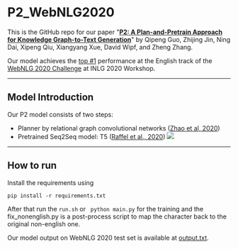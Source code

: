 # P2_WebNLG2020

This is the GitHub repo for our paper "[**P2: A Plan-and-Pretrain Approach for Knowledge Graph-to-Text Generation**](https://zhijing-jin.com/files/papers/P2_2020.pdf)" by Qipeng Guo, Zhijing Jin, Ning Dai, Xipeng Qiu, Xiangyang Xue, David Wipf, and Zheng Zhang. 

Our model achieves the [top #1](https://gerbil-nlg.dice-research.org/gerbil/webnlg2020results) performance at the English track of the [WebNLG 2020 Challenge](https://webnlg-challenge.loria.fr/challenge_2020/) at INLG 2020 Workshop. 

<hr>

## Model Introduction
Our P2 model consists of two steps:
- Planner by relational graph convolutional networks ([Zhao et al, 2020](https://www.aclweb.org/anthology/2020.acl-main.224/))
- Pretrained Seq2Seq model: T5 ([Raffel et al., 2020](https://arxiv.org/abs/1910.10683))
![](https://i.imgur.com/hJEQzPx.png)

<hr>

## How to run

Install the requirements using

``pip install -r requirements.txt``

After that run the ``run.sh`` or `` python main.py`` for the training and the fix\_nonenglish.py is a post-process script to map the character back to the original non-english one.

Our model output on WebNLG 2020 test set is available at [output.txt](output.txt).




